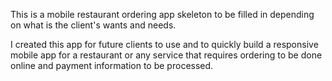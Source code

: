 This is a mobile restaurant ordering app skeleton to be filled in depending on what is the client's wants and needs.

I created this app for future clients to use and to quickly build a responsive mobile app for a restaurant or any service that requires ordering to be done online and payment information to be processed. 

